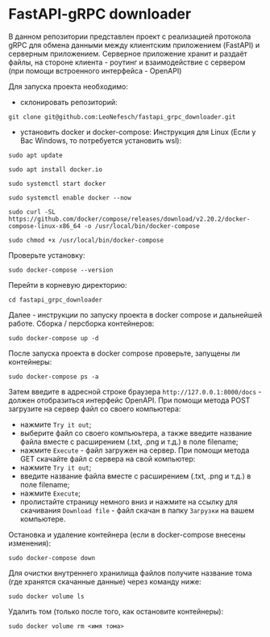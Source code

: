 # FastAPI-gRPC downloader
В данном репозитории представлен проект с реализацией протокола gRPC для обмена данными между клиентским приложением
(FastAPI) и серверным приложением.
Серверное приложение хранит и раздаёт файлы, на стороне клиента - роутинг и взаимодействие с сервером
(при помощи встроенного интерфейса - OpenAPI)

Для запуска проекта необходимо:
- склонировать репозиторий:
```commandline
git clone git@github.com:LeoNefesch/fastapi_grpc_downloader.git
```
- установить docker и docker-compose:
Инструкция для Linux (Если у Вас Windows, то потребуется установить wsl):
```commandline
sudo apt update
```
```commandline
sudo apt install docker.io
```
```commandline
sudo systemctl start docker
```
```commandline
sudo systemctl enable docker --now
```
```commandline
sudo curl -SL https://github.com/docker/compose/releases/download/v2.20.2/docker-compose-linux-x86_64 -o /usr/local/bin/docker-compose
```
```commandline
sudo chmod +x /usr/local/bin/docker-compose
```
Проверьте установку:
```commandline
sudo docker-compose --version
```

Перейти в корневую директорию:
```commandline
cd fastapi_grpc_downloader
```

Далее - инструкции по запуску проекта в docker compose и дальнейшей работе.
Сборка / персборка контейнеров:
```commandline
sudo docker-compose up -d
```
После запуска проекта в docker compose проверьте, запущены ли контейнеры:
```commandline
sudo docker-compose ps -a
```
Затем введите в адресной строке браузера `http://127.0.0.1:8000/docs` - 
должен отобразиться интерфейс OpenAPI.
При помощи метода POST загрузите на сервер файл со своего компьютера:
- нажмите `Try it out`;
- выберите файл со своего компьюьтера, а также введите название файла вместе с расширением (.txt, .png и т.д.)
в поле filename;
- нажмите `Execute` - файл загружен на сервер.
При помощи метода GET скачайте файл с сервера на свой компьютер:
- нажмите `Try it out`;
- введите название файла вместе с расширением (.txt, .png и т.д.) в поле filename;
- нажмите `Execute`;
- пролистайте страницу немного вниз и нажмите на ссылку для скачивания `Download file` -
файл скачан в папку `Загрузки` на вашем компьютере.


Остановка и удаление контейнера (если в docker-compose внесены изменения):
```commandline
sudo docker-compose down
```

Для очистки внутреннего хранилища файлов получите название тома (где хранятся скачанные данные) через команду ниже:
```commandline
sudo docker volume ls
```
Удалить том (только после того, как остановите контейнеры):
```commandline
sudo docker volume rm <имя тома>
```
